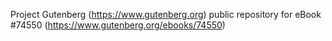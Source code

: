 Project Gutenberg (https://www.gutenberg.org) public repository for
eBook #74550 (https://www.gutenberg.org/ebooks/74550)
